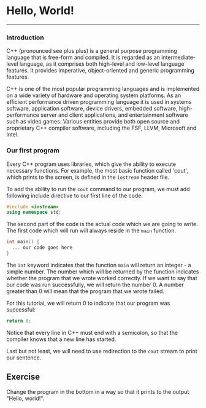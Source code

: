 # Hello, World!

---

### Introduction

C++ (pronounced see plus plus) is a general purpose programming language that is free-form and compiled. It is regarded as an intermediate-level language, as it comprises both high-level and low-level language features. It provides imperative, object-oriented and generic programming features.

C++ is one of the most popular programming languages and is implemented on a wide variety of hardware and operating system platforms. As an efficient performance driven programming language it is used in systems software, application software, device drivers, embedded software, high-performance server and client applications, and entertainment software such as video games. Various entities provide both open source and proprietary C++ compiler software, including the FSF, LLVM, Microsoft and Intel.

### Our first program

Every C++ program uses libraries, which give the ability to execute necessary functions. For example, the most basic function called 'cout', which prints to the screen, is defined in the `iostream` header file.

To add the ability to run the `cout` command to our program, we must add following include directive to our first line of the code:

```cpp
#include <iostream>
using namespace std;
```

The second part of the code is the actual code which we are going to write. The first code which will run will always reside in the `main` function.

```cpp
int main() {
  ... our code goes here
}
```

The `int` keyword indicates that the function `main` will return an integer - a simple number. The number which will be returned by the function indicates whether the program that we wrote worked correctly. If we want to say that our code was run successfully, we will return the number 0. A number greater than 0 will mean that the program that we wrote failed.

For this tutorial, we will return 0 to indicate that our program was successful:

```cpp
return 0;
```

Notice that every line in C++ must end with a semicolon, so that the compiler knows that a new line has started.

Last but not least, we will need to use redirection to the `cout` stream to print our sentence.

## Exercise

Change the program in the bottom in a way so that it prints to the output "Hello, world!".
